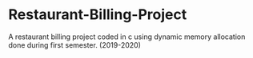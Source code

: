 # Restaurant-Billing-Project
A restaurant billing project coded in c using dynamic memory allocation done during first semester. (2019-2020)

